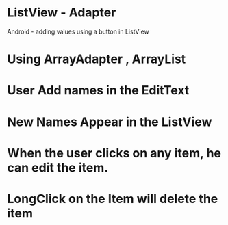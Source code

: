# ListView - Adapter
Android  - adding values using a button in ListView

# Using ArrayAdapter , ArrayList<String>
# User Add names in the EditText
# New Names Appear in the ListView
# When the user clicks on any item, he can edit the item.
# LongClick on the Item will delete the item
